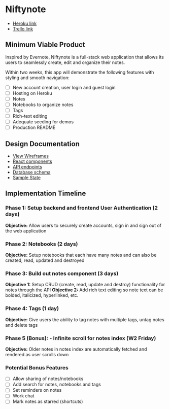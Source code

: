 # Niftynote

* [Heroku link](https://niftynote.herokuapp.com/)
* [Trello link](https://trello.com/b/JfAYGhwV/niftynote)

## Minimum Viable Product

Inspired by Evernote, Niftynote is a full-stack web application that allows its users to seamlessly create, edit and organize their notes.  

Within two weeks, this app will demonstrate the following features with styling and smooth navigation:
- [ ] New account creation, user login and guest login
- [ ] Hosting on Heroku
- [ ] Notes
- [ ] Notebooks to organize notes
- [ ] Tags
- [ ] Rich-text editing
- [ ] Adequate seeding for demos
- [ ] Production README

## Design Documentation
* [View Wireframes][wireframes]
* [React components][components]
* [API endpoints][api-endpoints]
* [Database schema][schema]
* [Sample State][sample-state]

[wireframes]: wireframes
[components]: component-hierarchy.md
[sample-state]: sample-state.md
[api-endpoints]: api-endpoints.md
[schema]: schema.md

## Implementation Timeline

### Phase 1: Setup backend and frontend User Authentication (2 days)

**Objective:** Allow users to securely create accounts, sign in and sign out of the web application

### Phase 2: Notebooks (2 days)

**Objective:** Setup notebooks that each have many notes and can also be created, read, updated and destroyed

### Phase 3: Build out notes component (3 days)

**Objective 1:** Setup CRUD (create, read, update and destroy) functionality for notes through the API
**Objective 2:** Add rich text editing so note text can be bolded, italicized, hyperlinked, etc.

### Phase 4: Tags (1 day)

**Objective:** Give users the ability to tag notes with multiple tags, untag notes and delete tags

### Phase 5 (Bonus): - Infinite scroll for notes index (W2 Friday)

**Objective:** Older notes in notes index are automatically fetched and rendered as user scrolls down

### Potential Bonus Features
- [ ] Allow sharing of notes/notebooks
- [ ] Add search for notes, notebooks and tags
- [ ] Set reminders on notes
- [ ] Work chat
- [ ] Mark notes as starred (shortcuts)
